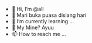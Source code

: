 - 👋 Hi, I’m @all 
- 👀 Mari buka puasa disiang hari
- 🌱 I’m currently learning ...
- 💞️ My Mine? Ayuu
- 📫 How to reach me ...

<!---
wannudahsunat/wannudahsunat is a ✨ special ✨ repository because its `README.md` (this file) appears on your GitHub profile.
You can click the Preview link to take a look at your changes.
--->
